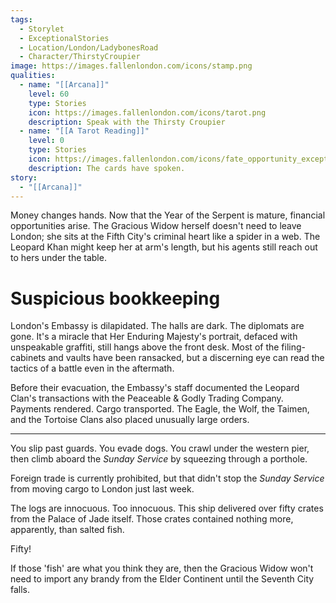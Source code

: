 ```yaml
---
tags:
  - Storylet
  - ExceptionalStories
  - Location/London/LadybonesRoad
  - Character/ThirstyCroupier
image: https://images.fallenlondon.com/icons/stamp.png
qualities:
  - name: "[[Arcana]]"
    level: 60
    type: Stories
    icon: https://images.fallenlondon.com/icons/tarot.png
    description: Speak with the Thirsty Croupier
  - name: "[[A Tarot Reading]]"
    level: 0
    type: Stories
    icon: https://images.fallenlondon.com/icons/fate_opportunity_exceptionalsmall.png
    description: The cards have spoken.
story:
  - "[[Arcana]]"
---
```


Money changes hands. Now that the Year of the Serpent is mature, financial opportunities arise. The Gracious Widow herself doesn't need to leave London; she sits at the Fifth City's criminal heart like a spider in a web. The Leopard Khan might keep her at arm's length, but his agents still reach out to hers under the table.

# Suspicious bookkeeping

London's Embassy is dilapidated. The halls are dark. The diplomats are gone. It's a miracle that Her Enduring Majesty's portrait, defaced with unspeakable graffiti, still hangs above the front desk. Most of the filing-cabinets and vaults have been ransacked, but a discerning eye can read the tactics of a battle even in the aftermath.

Before their evacuation, the Embassy's staff documented the Leopard Clan's transactions with the Peaceable & Godly Trading Company. Payments rendered. Cargo transported. The Eagle, the Wolf, the Taimen, and the Tortoise Clans also placed unusually large orders.


---
You slip past guards. You evade dogs. You crawl under the western pier, then climb aboard the _Sunday Service_ by squeezing through a porthole.

Foreign trade is currently prohibited, but that didn't stop the _Sunday Service_ from moving cargo to London just last week.

The logs are innocuous. Too innocuous. This ship delivered over fifty crates from the Palace of Jade itself. Those crates contained nothing more, apparently, than salted fish.

Fifty!

If those 'fish' are what you think they are, then the Gracious Widow won't need to import any brandy from the Elder Continent until the Seventh City falls.
